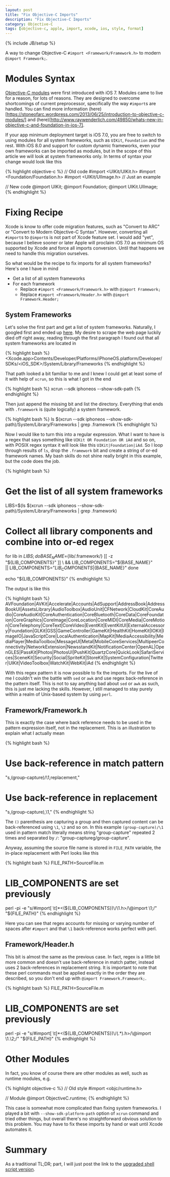 ```yaml
---
layout: post
title: "Fix Objective-C Imports"
description: "Fix Objective-C Imports"
category: Objective-C
tags: [objective-c, apple, import, xcode, ios, style, format]
---
```

{% include JB/setup %}

A way to change Objective-C `#import <Framework/Framework.h>` to modern `@import Framework;`.

<!--more-->

# Modules Syntax

[Objective-C modules](http://clang.llvm.org/docs/Modules.html) were first introduced with iOS 7. Modules came to live for a reason, for lots of reasons. They are designed to overcome shortcomings of current preprocessor, specifically the way `#import`s are handled. You can find more information (here)[https://stoneofarc.wordpress.com/2013/06/25/introduction-to-objective-c-modules/] and (here)[http://www.raywenderlich.com/49850/whats-new-in-objective-c-and-foundation-in-ios-7].

If your app minimum deployment target is iOS 7.0, you are free to switch to using modules for all system frameworks, such as `UIKit`, `Foundation` and the rest. With iOS 8.0 and support for custom dynamic frameworks, even your own frameworks can be imported as modules, but in the scope of this article we will look at system frameworks only. In terms of syntax your change would look like this

{% highlight objective-c %}
// Old code
#import <UIKit/UIKit.h>
#import <Foundation/Foundation.h>
#import <UIKit/UIImage.h>       // Just an example

// New code
@import UIKit;
@import Foundation;
@import UIKit.UIImage;
{% endhighlight %}

# Fixing Recipe

Xcode is know to offer code migration features, such as "Convert to ARC" or "Convert to Modern Objective-C Syntax". However, converting all `#import`s to `@import`s is not part of Xcode feature set. I would add "yet", because I believe sooner or later Apple will proclaim iOS 7.0 as minimum OS supported by Xcode and force all imports conversion. Until that happens we need to handle this migration ourselves.

So what would be the recipe to fix imports for all system frameworks? Here's one I have in mind

- Get a list of all system frameworks
- For each framework
    - Replace `#import <Framework/Framework.h>` with `@import Framework;`
    - Replace `#import <Framework/Header.h>` with `@import Framework.Header;`


## System Frameworks

Let's solve the first part and get a list of system frameworks. Naturally, I googled first and ended up [here](https://developer.apple.com/library/ios/documentation/Miscellaneous/Conceptual/iPhoneOSTechOverview/iPhoneOSFrameworks/iPhoneOSFrameworks.html). My desire to scrape the web page luckily died off right away, reading through the first paragraph I found out that all system frameworks are located in

{% highlight bash %}
<Xcode.app>Contents/Developer/Platforms/iPhoneOS.platform/Developer/SDKs/<iOS_SDK>/System/Library/Frameworks
{% endhighlight %}

That path looked a bit familiar to me and I knew I could get at least some of it with help of `xcrun`, so this is what I got in the end

{% highlight bash %}
xcrun --sdk iphoneos --show-sdk-path
{% endhighlight %}

Then just append the missing bit and list the directory. Everything that ends with `.framework` is (quite logically) a system framework.

{% highlight bash %}
ls $(xcrun --sdk iphoneos --show-sdk-path)/System/Library/Frameworks | grep .framework
{% endhighlight %}

Now I would like to turn this into a regular expression. What I want to have is a regex that says something like `UIKit OR Foundation OR iAd` and so on, with POSIX regex syntax it will look like this `UIKit|Foundation|iAd`. So I loop through results of `ls`, drop the `.framework` bit and create a string of or-ed framework names. My bash skills do not shine really bright in this example, but the code does the job.

{% highlight bash %}
# Get the list of all system frameworks
LIBS=$(ls $(xcrun --sdk iphoneos --show-sdk-path)/System/Library/Frameworks | grep .framework)

# Collect all library components and combine into or-ed regex
for lib in ${LIBS}; do
    BASE_NAME=${lib/.framework/}
    [[ -z "${LIB_COMPONENTS}" ]] \
        && LIB_COMPONENTS="${BASE_NAME}" \
        || LIB_COMPONENTS="${LIB_COMPONENTS}|${BASE_NAME}"
done

echo "${LIB_COMPONENTS}"
{% endhighlight %}

The output is like this

{% highlight bash %}
AVFoundation|AVKit|Accelerate|Accounts|AdSupport|AddressBook|AddressBookUI|AssetsLibrary|AudioToolbox|AudioUnit|CFNetwork|CloudKit|CoreAudio|CoreAudioKit|CoreAuthentication|CoreBluetooth|CoreData|CoreFoundation|CoreGraphics|CoreImage|CoreLocation|CoreMIDI|CoreMedia|CoreMotion|CoreTelephony|CoreText|CoreVideo|EventKit|EventKitUI|ExternalAccessory|Foundation|GLKit|GSS|GameController|GameKit|HealthKit|HomeKit|IOKit|ImageIO|JavaScriptCore|LocalAuthentication|MapKit|MediaAccessibility|MediaPlayer|MediaToolbox|MessageUI|Metal|MobileCoreServices|MultipeerConnectivity|NetworkExtension|NewsstandKit|NotificationCenter|OpenAL|OpenGLES|PassKit|Photos|PhotosUI|PushKit|QuartzCore|QuickLook|SafariServices|SceneKit|Security|Social|SpriteKit|StoreKit|SystemConfiguration|Twitter|UIKit|VideoToolbox|WatchKit|WebKit|iAd
{% endhighlight %}

With this regex pattern it is now possible to fix the imports. For the live of me I couldn't win the battle with `sed` or `awk` and use regex back-reference in the pattern itself. This is not to say anything bad about `sed` or `awk` as such, this is just me lacking the skills. However, I still managed to stay purely within a realm of Unix-based system by using `perl`.

## Framework/Framework.h

This is exactly the case where back reference needs to be used in the pattern expression itself, not in the replacement. This is an illustration to explain what I actually mean

{% highlight bash %}
# Use back-reference in match pattern
"s,(group-capture)/\1,replacement,"

# Use back-reference in replacement
"s,(group-capture),\1,"
{% endhighlight %}

The `()` parenthesis are capturing a group and then captured content can be back-referenced using `\1`, `\2` and so on. In this example `(group-capture)/\1` used in pattern match literally means string "group-capture" repeated 2 times and separated by `/`: "group-captureg/group-capture".

Anyway, assuming the source file name is stored in `FILE_PATH` variable, the in-place replacement with Perl looks like this

{% highlight bash %}
FILE_PATH=SourceFile.m

# LIB_COMPONENTS are set previously
perl -pi -e "s/#import[ \t]*<(${LIB_COMPONENTS})\/\1.h>/\@import \1;/" "${FILE_PATH}"
{% endhighlight %}

Here you can see that regex accounts for missing or varying number of spaces after `#import` and that `\1` back-reference works perfect with perl.

## Framework/Header.h

This bit is almost the same as the previous case. In fact, regex is a little bit more common and doesn't use back-reference in match patter, instead uses 2 back-references in replacement string. It is important to note that these perl commands must be applied exactly in the order they are described, so you don't end up with `@import Framework.Framework;`.

{% highlight bash %}
FILE_PATH=SourceFile.m

# LIB_COMPONENTS are set previously
perl -pi -e "s/#import[ \t]*<(${LIB_COMPONENTS})\/(.*).h>/\@import \1.\2;/" "${FILE_PATH}"
{% endhighlight %}

# Other Modules

In fact, you know of course there are other modules as well, such as runtime modules, e.g.

{% highlight objective-c %}
// Old style
#import <objc/runtime.h>

// Module
@import ObjectiveC.runtime;
{% endhighlight %}

This case is somewhat more complicated than fixing system frameworks. I played a bit with `--show-sdk-platform-path` option of `xcrun` command and tried other things, but overall there's no straightforward obvious solution to this problem. You may have to fix these imports by hand or wait until Xcode automates it.

# Summary

As a traditional TL;DR; part, I will just post the link to the [upgraded shell script version](https://github.com/mgrebenets/mgrebenets.github.io/blob/master/assets/scripts/fix-objc-imports).

